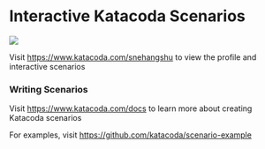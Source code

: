 # Interactive Katacoda Scenarios

[![](http://shields.katacoda.com/katacoda/snehangshu/count.svg)](https://www.katacoda.com/snehangshu "Get your profile on Katacoda.com")

Visit https://www.katacoda.com/snehangshu to view the profile and interactive scenarios

### Writing Scenarios
Visit https://www.katacoda.com/docs to learn more about creating Katacoda scenarios

For examples, visit https://github.com/katacoda/scenario-example
